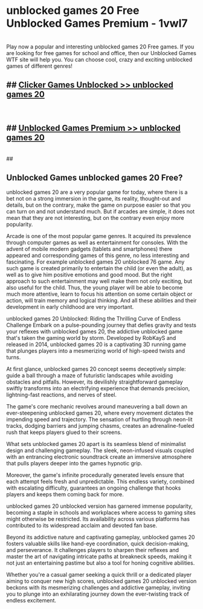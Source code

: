 # unblocked games 20 Free Unblocked Games Premium - 1vwl7 <br>
<br>
Play now a popular and interesting unblocked games 20 Free games. If you are looking for free games for school and office, then our Unblocked Games WTF site will help you. You can choose cool, crazy and exciting unblocked games of different genres!


## ##  [Clicker Games Unblocked >> unblocked games 20](http://freeplayer.one?title=unblocked_games_20&ref=M1)
  <br>

##  ## [Unblocked Games Premium >> unblocked games 20](http://freeplayer.one?title=unblocked_games_20&ref=M1)
  <br>
  ##



## Unblocked Games unblocked games 20 Free?

unblocked games 20 are a very popular game for today, where there is a bet not on a strong immersion in the game, its reality, thought-out and details, but on the contrary, make the game on purpose easier so that you can turn on and not understand much. But if arcades are simple, it does not mean that they are not interesting, but on the contrary even enjoy more popularity.

Arcade is one of the most popular game genres. It acquired its prevalence through computer games as well as entertainment for consoles. With the advent of mobile modern gadgets (tablets and smartphones) there appeared and corresponding games of this genre, no less interesting and fascinating. For example unblocked games 20 unblocked 76 game. Any such game is created primarily to entertain the child (or even the adult), as well as to give him positive emotions and good mood. But the right approach to such entertainment may well make them not only exciting, but also useful for the child. Thus, the young player will be able to become much more attentive, learn to focus his attention on some certain object or action, will train memory and logical thinking. And all these abilities and their development in early childhood are very important.

unblocked games 20 Unblocked: Riding the Thrilling Curve of Endless Challenge
Embark on a pulse-pounding journey that defies gravity and tests your reflexes with unblocked games 20, the addictive unblocked game that's taken the gaming world by storm. Developed by RobKayS and released in 2014, unblocked games 20 is a captivating 3D running game that plunges players into a mesmerizing world of high-speed twists and turns.

At first glance, unblocked games 20 concept seems deceptively simple: guide a ball through a maze of futuristic landscapes while avoiding obstacles and pitfalls. However, its devilishly straightforward gameplay swiftly transforms into an electrifying experience that demands precision, lightning-fast reactions, and nerves of steel.

The game's core mechanic revolves around maneuvering a ball down an ever-steepening unblocked games 20, where every movement dictates the impending speed and trajectory. The sensation of hurtling through neon-lit tracks, dodging barriers and jumping chasms, creates an adrenaline-fueled rush that keeps players glued to their screens.

What sets unblocked games 20 apart is its seamless blend of minimalist design and challenging gameplay. The sleek, neon-infused visuals coupled with an entrancing electronic soundtrack create an immersive atmosphere that pulls players deeper into the games hypnotic grip.

Moreover, the game's infinite procedurally generated levels ensure that each attempt feels fresh and unpredictable. This endless variety, combined with escalating difficulty, guarantees an ongoing challenge that hooks players and keeps them coming back for more.

unblocked games 20 unblocked version has garnered immense popularity, becoming a staple in schools and workplaces where access to gaming sites might otherwise be restricted. Its availability across various platforms has contributed to its widespread acclaim and devoted fan base.

Beyond its addictive nature and captivating gameplay, unblocked games 20 fosters valuable skills like hand-eye coordination, quick decision-making, and perseverance. It challenges players to sharpen their reflexes and master the art of navigating intricate paths at breakneck speeds, making it not just an entertaining pastime but also a tool for honing cognitive abilities.

Whether you're a casual gamer seeking a quick thrill or a dedicated player aiming to conquer new high scores, unblocked games 20 unblocked version beckons with its mesmerizing challenges and addictive gameplay, inviting you to plunge into an exhilarating journey down the ever-twisting track of endless excitement.
